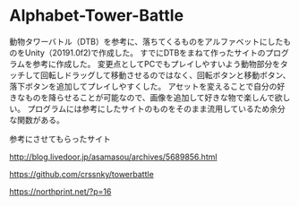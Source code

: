# Alphabet-Tower-Battle
動物タワーバトル（DTB）を参考に、落ちてくるものをアルファベットにしたものをUnity（20191.0f2)で作成した。
すでにDTBをまねて作ったサイトのプログラムを参考に作成した。
変更点としてPCでもプレイしやすいよう動物部分をタッチして回転しドラッグして移動させるのではなく、回転ボタンと移動ボタン、落下ボタンを追加してプレイしやすくした。
アセットを変えることで自分の好きなものを降らせることが可能なので、画像を追加して好きな物で楽しんで欲しい。
プログラムには参考にしたサイトのものをそのまま流用しているため余分な関数がある。

参考にさせてもらったサイト

http://blog.livedoor.jp/asamasou/archives/5689856.html

https://github.com/crssnky/towerbattle

https://northprint.net/?p=16
